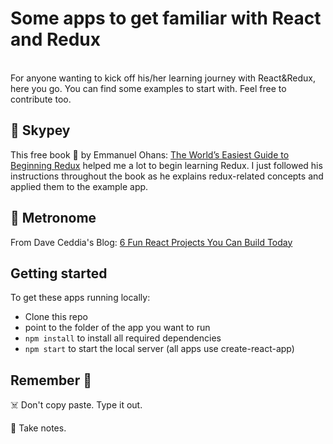# Some apps to get familiar with React and Redux
</br>
For anyone wanting to kick off his/her learning journey with React&Redux, here you go. You can find some examples to start with. 
Feel free to contribute too.

## :pushpin: Skypey

This free book :blue_book: by Emmanuel Ohans: [The World’s Easiest Guide to Beginning Redux](https://www.freecodecamp.org/news/understanding-redux-the-worlds-easiest-guide-to-beginning-redux-c695f45546f6/) helped me a lot to begin learning Redux. I just followed his instructions throughout the book as he explains redux-related concepts and applied them to the example app.

## :pushpin: Metronome

From Dave Ceddia's Blog: [6 Fun React Projects You Can Build Today](https://daveceddia.com/react-practice-projects/)



## Getting started

To get these apps running locally:

- Clone this repo
- point to the folder of the app you want to run
- `npm install` to install all required dependencies
- `npm start` to start the local server (all apps use create-react-app)



## Remember :thought_balloon:

:skull_and_crossbones: Don't copy paste. Type it out.

:memo: Take notes.
